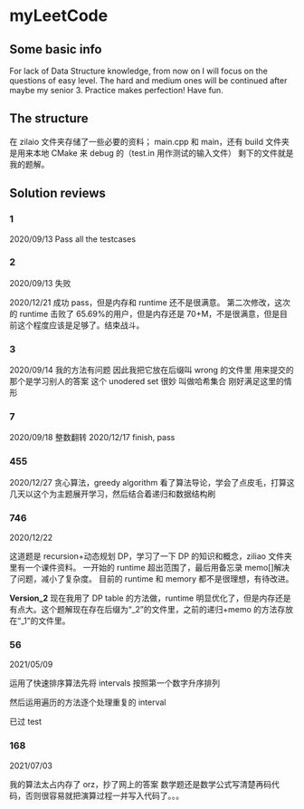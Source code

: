 # myLeetCode

## Some basic info

For lack of Data Structure knowledge, from now on I will focus on the questions of easy level. The hard and medium ones will be continued after maybe my senior 3. Practice makes perfection! Have fun.

## The structure

在 zilaio 文件夹存储了一些必要的资料；
main.cpp 和 main，还有 build 文件夹是用来本地 CMake 来 debug 的（test.in 用作测试的输入文件）
剩下的文件就是我的题解。

## Solution reviews

### 1

2020/09/13
Pass all the testcases

### 2

2020/09/13
失败

2020/12/21
成功 pass，但是内存和 runtime 还不是很满意。
第二次修改，这次的 runtime 击败了 65.69%的用户，但是内存还是 70+M，不是很满意，但是目前这个程度应该是足够了。结束战斗。

### 3

2020/09/14
我的方法有问题 因此我把它放在后缀叫 wrong 的文件里
用来提交的那个是学习别人的答案
这个 unodered set 很妙 叫做哈希集合 刚好满足这里的情形

### 7

2020/09/18
整数翻转
2020/12/17
finish, pass

### 455

2020/12/27
贪心算法，greedy algorithm
看了算法导论，学会了点皮毛，打算这几天以这个为主题展开学习，然后结合着递归和数据结构刷

### 746

2020/12/22

这道题是 recursion+动态规划 DP，学习了一下 DP 的知识和概念，ziliao 文件夹里有一个课件资料。
一开始的 runtime 超出范围了，最后用备忘录 memo[]解决了问题，减小了复杂度。
目前的 runtime 和 memory 都不是很理想，有待改进。

**Version_2** 现在我用了 DP table 的方法做，runtime 明显优化了，但是内存还是有点大。这个题解现在存在后缀为“\_2”的文件里，之前的递归+memo 的方法存放在“\_1”的文件里。

### 56

2021/05/09

运用了快速排序算法先将 intervals 按照第一个数字升序排列

然后运用遍历的方法逐个处理重复的 interval

已过 test

### 168

2021/07/03

我的算法太占内存了 orz，抄了网上的答案
数学题还是数学公式写清楚再码代码，否则很容易就把演算过程一并写入代码了。。。
